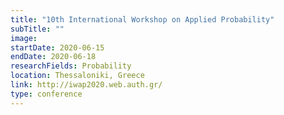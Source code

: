 ```yaml
---
title: "10th International Workshop on Applied Probability"
subTitle: ""
image:
startDate: 2020-06-15
endDate: 2020-06-18
researchFields: Probability
location: Thessaloniki, Greece
link: http://iwap2020.web.auth.gr/
type: conference
---
```

